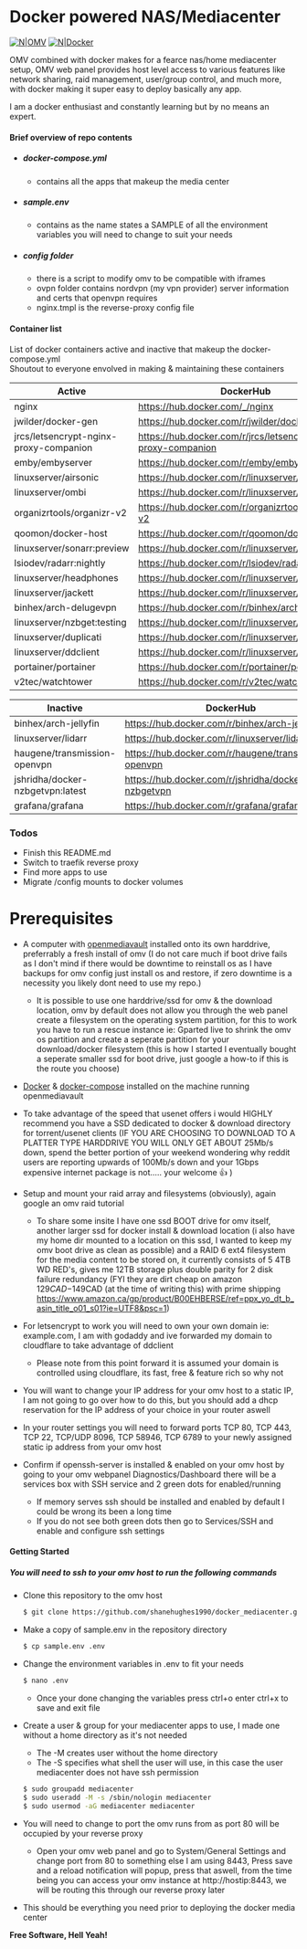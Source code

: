 # Docker powered NAS/Mediacenter

[![N|OMV](https://img.shields.io/badge/OpenMediaVault-4.1.21--1-blue.svg)](https://www.openmediavault.org/)
[![N|Docker](https://img.shields.io/badge/Docker-18.09.4-blue.svg)](https://www.docker.com/)

OMV combined with docker makes for a fearce nas/home mediacenter setup, OMV web panel provides host level access to various features like network sharing, raid management, user/group control, and much more, with docker making it super easy to deploy basically any app.  
  
I am a docker enthusiast and constantly learning but by no means an expert.

#### Brief overview of repo contents
- ##### docker-compose.yml
    - contains all the apps that makeup the media center
- ##### sample.env
    - contains as the name states a SAMPLE of all the environment variables you will need to change to suit your needs
- ##### config folder
    - there is a script to modify omv to be compatible with iframes
    - ovpn folder contains nordvpn (my vpn provider) server information and certs that openvpn requires
    - nginx.tmpl is the reverse-proxy config file

#### Container list

List of docker containers active and inactive that makeup the docker-compose.yml  
Shoutout to everyone envolved in making & maintaining these containers

| Active | DockerHub |
| ------ | ------ |
| nginx | https://hub.docker.com/_/nginx |
| jwilder/docker-gen | https://hub.docker.com/r/jwilder/docker-gen/ |
| jrcs/letsencrypt-nginx-proxy-companion | https://hub.docker.com/r/jrcs/letsencrypt-nginx-proxy-companion |
| emby/embyserver | https://hub.docker.com/r/emby/embyserver |
| linuxserver/airsonic | https://hub.docker.com/r/linuxserver/airsonic |
| linuxserver/ombi | https://hub.docker.com/r/linuxserver/ombi |
| organizrtools/organizr-v2 | https://hub.docker.com/r/organizrtools/organizr-v2 |
| qoomon/docker-host | https://hub.docker.com/r/qoomon/docker-host |
| linuxserver/sonarr:preview | https://hub.docker.com/r/linuxserver/sonarr |
| lsiodev/radarr:nightly | https://hub.docker.com/r/lsiodev/radarr |
| linuxserver/headphones | https://hub.docker.com/r/linuxserver/headphones |
| linuxserver/jackett | https://hub.docker.com/r/linuxserver/jackett |
| binhex/arch-delugevpn | https://hub.docker.com/r/binhex/arch-delugevpn |
| linuxserver/nzbget:testing | https://hub.docker.com/r/linuxserver/nzbget |
| linuxserver/duplicati | https://hub.docker.com/r/linuxserver/duplicati |
| linuxserver/ddclient | https://hub.docker.com/r/linuxserver/ddclient |
| portainer/portainer | https://hub.docker.com/r/portainer/portainer |
| v2tec/watchtower | https://hub.docker.com/r/v2tec/watchtower |

| Inactive | DockerHub |
| ------ | ------ |
| binhex/arch-jellyfin | https://hub.docker.com/r/binhex/arch-jellyfin |
| linuxserver/lidarr | https://hub.docker.com/r/linuxserver/lidarr |
| haugene/transmission-openvpn | https://hub.docker.com/r/haugene/transmission-openvpn |
| jshridha/docker-nzbgetvpn:latest | https://hub.docker.com/r/jshridha/docker-nzbgetvpn |
| grafana/grafana | https://hub.docker.com/r/grafana/grafana |

### Todos

 - Finish this README.md
 - Switch to traefik reverse proxy
 - Find more apps to use
 - Migrate /config mounts to docker volumes

# Prerequisites
- A computer with [openmediavault](https://www.openmediavault.org/) installed onto its own harddrive, preferrably a fresh install of omv (I do not care much if boot drive fails as I don't mind if there would be downtime to reinstall os as I have backups for omv config just install os and restore, if zero downtime is a necessity you likely dont need to use my repo.)
    - It is possible to use one harddrive/ssd for omv & the download location, omv by default does not allow you through the web panel create a filesystem on the operating system partition, for this to work you have to run a rescue instance ie: Gparted live to shrink the omv os partition and create a seperate partition for your download/docker filesystem (this is how I started I eventually bought a seperate smaller ssd for boot drive, just google a how-to if this is the route you choose)

- [Docker](https://docs.docker.com/install/linux/docker-ce/debian/) & [docker-compose](https://linuxize.com/post/how-to-install-and-use-docker-compose-on-debian-9/) installed on the machine running openmediavault

- To take advantage of the speed that usenet offers i would HIGHLY recommend you have a SSD dedicated to docker & download directory for torrent/usenet clients (IF YOU ARE CHOOSING TO DOWNLOAD TO A PLATTER TYPE HARDDRIVE YOU WILL ONLY GET ABOUT 25Mb/s down, spend the better portion of your weekend wondering why reddit users are reporting upwards of 100Mb/s down and your 1Gbps expensive internet package is not..... your welcome :thumbsup: )

- Setup and mount your raid array and filesystems (obviously), again google an omv raid tutorial
    - To share some insite I have one ssd BOOT drive for omv itself, another larger ssd for docker install & download location (i also have my home dir mounted to a location on this ssd, I wanted to keep my omv boot drive as clean as possible) and a RAID 6 ext4 filesystem for the media content to be stored on, it currently consists of 5 4TB WD RED's, gives me 12TB storage plus double parity for 2 disk failure redundancy (FYI they are dirt cheap on amazon $129CAD-$149CAD (at the time of writing this) with prime shipping https://www.amazon.ca/gp/product/B00EHBERSE/ref=ppx_yo_dt_b_asin_title_o01_s01?ie=UTF8&psc=1) 

- For letsencrypt to work you will need to own your own domain ie: example.com, I am with godaddy and ive forwarded my domain to cloudflare to take advantage of ddclient
    - Please note from this point forward it is assumed your domain is controlled using cloudflare, its fast, free & feature rich so why not

- You will want to change your IP address for your omv host to a static IP, I am not going to go over how to do this, but you should add a dhcp reservation for the IP address of your choice in your router aswell

- In your router settings you will need to forward ports TCP 80, TCP 443, TCP 22, TCP/UDP 8096, TCP 58946, TCP 6789 to your newly assigned static ip address from your omv host

- Confirm if openssh-server is installed & enabled on your omv host by going to your omv webpanel Diagnostics/Dashboard there will be a services box with SSH service and 2 green dots for enabled/running
    - If memory serves ssh should be installed and enabled by default I could be wrong its been a long time
    - If you do not see both green dots then go to Services/SSH and enable and configure ssh settings

#### Getting Started
##### You will need to ssh to your omv host to run the following commands
- Clone this repository to the omv host
    ```sh
    $ git clone https://github.com/shanehughes1990/docker_mediacenter.git ~/docker_mediacenter && cd ~/docker_mediacenter
    ```

- Make a copy of sample.env in the repository directory
    ```sh
    $ cp sample.env .env
    ```
- Change the environment variables in .env to fit your needs
    ```sh
    $ nano .env
    ```
    - Once your done changing the variables press ctrl+o enter ctrl+x to save and exit file

- Create a user & group for your mediacenter apps to use, I made one without a home directory as it's not needed
    - The -M creates user without the home directory 
    - The -S specifies what shell the user will use, in this case the user mediacenter does not have ssh permission
    ```sh
    $ sudo groupadd mediacenter
    $ sudo useradd -M -s /sbin/nologin mediacenter
    $ sudo usermod -aG mediacenter mediacenter
    ```
- You will need to change to port the omv runs from as port 80 will be occupied by your reverse proxy
    - Open your omv web panel and go to System/General Settings and change port from 80 to something else I am using 8443, Press save and a reload notification will popup, press that aswell, from the time being you can access your omv instance at http://hostip:8443, we will be routing this through our reverse proxy later

- This should be everything you need prior to deploying the docker media center  

**Free Software, Hell Yeah!**
